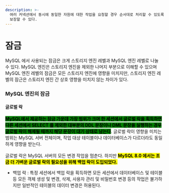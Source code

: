 ```yaml
---
description: >-
  여러 커넥션에서 동시에 동일한 자원에 대한 작업을 요청할 경우 순서대로 처리할 수 있도록 제어하는 역할을 하고 이를 통해 데이터의 정합성을
  보장할 수 있다.
---
```


# 잠금

MySQL 에서 사용되는 잠금은 크게 스토리지 엔진 레벨과 MySQL 엔진 레벨로 나눌 수 있다. MySQL 엔진은 스토리지 엔진을 제외한 나머지 부분으로 이해할 수 있으며 MySQL 엔진 레벨의 잠금은 모든 스토리지 엔진에 영향을 미치지만, 스토리지 엔진 레벨의 잠근은 스토리지 엔진 간 상호 영향을 미치지 않는 차이가 있다.



### MySQL 엔진의 잠금

#### 글로벌 락

<mark style="background-color:green;">**MySQL에서 제공하는 잠금 가운데 가장 범위가 크며 한 세션에서 글로벌 락을 획득하면 다른 세션에서 SELECT 를 제외한 대부분의 DDL 문장이나 DML 문장을 실행하는 경우 글로벌 락이 해제될 때까지 해당 문장이 대기 상태로 남는다**</mark>. 글로벌 락이 영향을 미치는 범위는 MySQL 서버 전체이며, 작업 대상 테이블이나 데이터베이스가 다르더라도 동일하게 영향을 받는다. \
\
글로벌 락은 MySQL 서버의 모든 변경 작업을 멈춘다. 하지만 <mark style="background-color:yellow;">**MySQL 8.0 에서는 조금 더 가벼운 글로벌 락의 필요성을 위해 백업 락이 도입되었다.**</mark>

* 백업  락 : 특정 세션에서 백업 락을 획득하면 모든 세션에서 데이터베이스 및 테이블 등 모든 객체 생성 및 변경, 삭제, 사용자 관리 및 비밀번호 변경 등의 작업은 불가하지만 일반적인 테이블의 데이터 변경은 허용된다.

